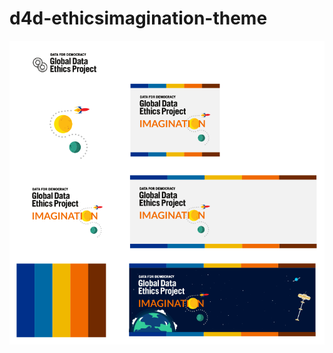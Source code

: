 # d4d-ethicsimagination-theme

![Wordmark Preview Lockup](https://raw.githubusercontent.com/mgottholsen/d4d-ethicsimagination-theme/master/d4d-ethicsimagination-scifi-preview.png)
